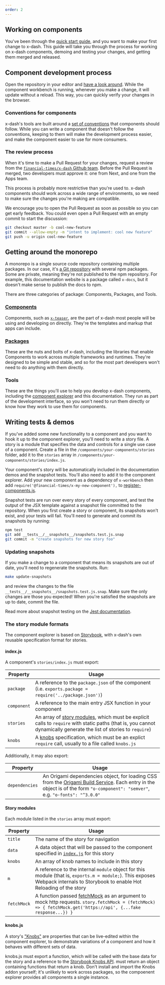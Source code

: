 ```yaml
---
order: 2
---
```


## Working on components

You've been through the [quick start guide](/tools/x-docs/src/docs/guides/components/getting-started.md), and you want to make your first change to x-dash. This guide will take you through the process for working on x-dash components, demoing and testing your changes, and getting them merged and released.


## Component development process

Open the repository in your editor and [have a look around](#getting-around-the-monorepo). While the component workbench is running, whenever you make a change, it will update without a reload. This way, you can quickly verify your changes in the browser.

### Conventions for components

x-dash's tools are built around a [set of conventions](/tools/x-docs/src/docs/guides/components/conventions.md) that components should follow. While you can write a component that doesn't follow the conventions, keeping to them will make the development process easier, and make the component easier to use for more consumers.

### The review process

When it's time to make a Pull Request for your changes, request a review from the [`financial-times/x-dash` Github team](https://github.com/orgs/Financial-Times/teams/x-dash). Before the Pull Request is merged, two developers must approve it: one from Next, and one from the Apps team.

This process is probably more restrictive than you're used to. x-dash components should work across a wide range of environments, so we need to make sure the changes you're making are compatible.

We encourage you to open the Pull Request as soon as possible so you can get early feedback. You could even open a Pull Request with an empty commit to start the discussion:

```bash
git checkout master -b cool-new-feature
git commit --allow-empty -m "intent to implement: cool new feature"
git push -u origin cool-new-feature
```

## Getting around the monorepo

A monorepo is a single source code repository containing multiple packages. In our case, it's [a Git repository](https://github.com/financial-times/x-dash) with several npm packages. Some are private, meaning they're not published to the npm repository. For example, this documentation website is a package called `x-docs`, but it doesn't make sense to publish the docs to npm.

There are three categories of package: Components, Packages, and Tools.

### [Components](/components)

Components, such as [`x-teaser`](/components/x-teaser), are the part of x-dash most people will be using and developing on directly. They're the templates and markup that apps can include.

### [Packages](/packages)

These are the nuts and bolts of x-dash, including the libraries that enable Components to work across multiple frameworks and runtimes. They're designed to be simple and stable, and so for the most part developers won't need to do anything with them directly.

### Tools

These are the things you'll use to help you develop x-dash components, including the [component explorer](/storybook) and this documentation. They run as part of the development interface, so you won't need to run them directly or know how they work to use them for components.

## Writing tests & demos

If you've added some new functionality to a component and you want to hook it up to the component explorer, you'll need to write a story file. A story is a module that specifies the data and controls for a single use case of a component. Create a file in the `/components/your-components/stories` folder, add it to the `stories` array in `/components/your-components/stories/index.js`.

Your component's story will be automatically included in the documentation demos and the snapshot tests. You'll also need to add it to the component explorer. Add your new component as a dependency of `x-workbench` then add `require('@financial-times/x-my-new-component'),` to [register-components.js](/tools/x-workbench/register-components.js).

Snapshot tests are run over every story of every component, and test the output of the JSX template against a snapshot file committed to the repository. When you first create a story or component, its snapshots won't exist, and your tests will fail. You'll need to generate and commit its snapshots by running:

```bash
npm test
git add __tests__/__snapshots__/snapshots.test.js.snap
git commit -m "create snapshots for new story foo"
```

### Updating snapshots

If you make a change to a component that means its snapshots are out of date, you'll need to regenerate the snapshots. Run:

```bash
make update-snapshots
```

and review the changes to the file `__tests__/__snapshots__/snapshots.test.js.snap`. Make sure the only changes are those you expected! When you're satisfied the snapshots are up to date, commit the file.

Read more about snapshot testing on the [Jest documentation](https://facebook.github.io/jest/docs/en/snapshot-testing.html).

### The story module formats

The component explorer is based on [Storybook](https://storybook.js.org/), with x-dash's own reusable specification format for stories.

#### index.js

A component's `stories/index.js` must export:

| Property | Usage |
|-|-|
| `package` | A reference to the `package.json` of the component (i.e. `exports.package = require('../package.json')`) |
| `component` | A reference to the main entry JSX function in your component |
| `stories` | An array of [story modules](#story-modules), which must be explicit calls to `require` with static paths (that is, you cannot dynamically generate the list of stories to `require`) |
| `knobs` | A [knobs](#knobsjs) specification, which must be an explict `require` call, usually to a file called `knobs.js` |

Additionally, it may also export:

| Property | Usage |
|-|-|
| `dependencies` | An Origami dependencies object, for loading CSS from the [Origami Build Service](https://www.ft.com/__origami/service/build/v2/). Each entry in the object is of the form `"o-component": "semver"`, e.g. `"o-fonts": "^3.0.0"` |

#### Story modules

Each module listed in the `stories` array must export:

| Property | Usage |
|-|-|
| `title` | The name of the story for navigation |
| `data` | A data object that will be passed to the component specified in [`index.js`](#indexjs) for this story |
| `knobs` | An array of knob names to include in this story |
| `m` | A reference to the internal `module` object for this module (that is, `exports.m = module;`). This exposes Webpack internals to Storybook to enable Hot Reloading of the story |
| `fetchMock` | A function passed [fetchMock](http://www.wheresrhys.co.uk/fetch-mock/) as an argument to mock http requests. `story.fetchMock = (fetchMock) => { fetchMock.get('https://api', {...fake response...}) }` |

#### knobs.js

A story's ["Knobs"](https://github.com/storybooks/storybook/tree/master/addons/knobs) are properties that can be live-edited within the component explorer, to demonstrate variations of a component and how it behaves with different sets of data.

knobs.js must export a function, which will be called with the base data for the story and a reference to the [Storybook Knobs API](https://github.com/storybooks/storybook/tree/master/addons/knobs#available-knobs).  must return an object containing functions that return a knob. Don't install and import the Knobs addon yourself; it's unlikely to work across packages, so the compoenent explorer provides all components a single instance.
